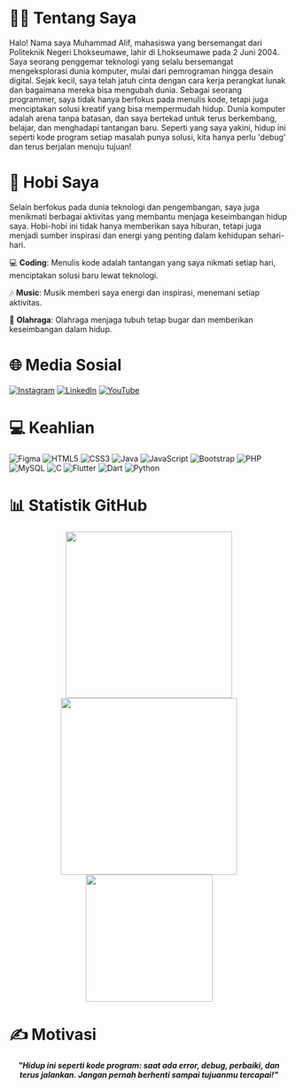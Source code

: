 # 👨‍💻 Tentang Saya
Halo! Nama saya Muhammad Alif, mahasiswa yang bersemangat dari Politeknik Negeri Lhokseumawe, lahir di Lhokseumawe pada 2 Juni 2004. Saya seorang penggemar teknologi yang selalu bersemangat mengeksplorasi dunia komputer, mulai dari pemrograman hingga desain digital. Sejak kecil, saya telah jatuh cinta dengan cara kerja perangkat lunak dan bagaimana mereka bisa mengubah dunia. Sebagai seorang programmer, saya tidak hanya berfokus pada menulis kode, tetapi juga menciptakan solusi kreatif yang bisa mempermudah hidup. Dunia komputer adalah arena tanpa batasan, dan saya bertekad untuk terus berkembang, belajar, dan menghadapi tantangan baru. Seperti yang saya yakini, hidup ini seperti kode program setiap masalah punya solusi, kita hanya perlu 'debug' dan terus berjalan menuju tujuan!

# 🎯 Hobi Saya
Selain berfokus pada dunia teknologi dan pengembangan, saya juga menikmati berbagai aktivitas yang membantu menjaga keseimbangan hidup saya. Hobi-hobi ini tidak hanya memberikan saya hiburan, tetapi juga menjadi sumber inspirasi dan energi yang penting dalam kehidupan sehari-hari.

💻 **Coding**: Menulis kode adalah tantangan yang saya nikmati setiap hari, menciptakan solusi baru lewat teknologi.

🎶 **Music**: Musik memberi saya energi dan inspirasi, menemani setiap aktivitas.

🏀 **Olahraga**: Olahraga menjaga tubuh tetap bugar dan memberikan keseimbangan dalam hidup.

# 🌐 Media Sosial
[![Instagram](https://img.shields.io/badge/Instagram-%23E4405F.svg?logo=Instagram&logoColor=white)](https://www.instagram.com/muhmmdlif/)
[![LinkedIn](https://img.shields.io/badge/LinkedIn-%230077B5.svg?logo=linkedin&logoColor=white)](https://www.linkedin.com/in/muhammadalif69/)
[![YouTube](https://img.shields.io/badge/YouTube-%23FF0000.svg?logo=YouTube&logoColor=white)](https://www.youtube.com/@muhammadalif_69)  

# 💻 Keahlian
![Figma](https://img.shields.io/badge/figma-%23F24E1E.svg?style=for-the-badge&logo=figma&logoColor=white)
![HTML5](https://img.shields.io/badge/html5-%23E34F26.svg?style=for-the-badge&logo=html5&logoColor=white)
![CSS3](https://img.shields.io/badge/css3-%231572B6.svg?style=for-the-badge&logo=css3&logoColor=white)
![Java](https://img.shields.io/badge/java-%23ED8B00.svg?style=for-the-badge&logo=java&logoColor=white)
![JavaScript](https://img.shields.io/badge/javascript-%23323330.svg?style=for-the-badge&logo=javascript&logoColor=%23F7DF1E)
![Bootstrap](https://img.shields.io/badge/bootstrap-%23563D7C.svg?style=for-the-badge&logo=bootstrap&logoColor=white)
![PHP](https://img.shields.io/badge/php-%23777BB4.svg?style=for-the-badge&logo=php&logoColor=white)
![MySQL](https://img.shields.io/badge/mysql-%2300f.svg?style=for-the-badge&logo=mysql&logoColor=white)
![C](https://img.shields.io/badge/c-%2300599C.svg?style=for-the-badge&logo=c&logoColor=white)
![Flutter](https://img.shields.io/badge/Flutter-%2302569B.svg?style=for-the-badge&logo=Flutter&logoColor=white)
![Dart](https://img.shields.io/badge/dart-%230175C2.svg?style=for-the-badge&logo=dart&logoColor=white)
![Python](https://img.shields.io/badge/python-3670A0?style=for-the-badge&logo=python&logoColor=ffdd54)

# 📊 Statistik GitHub
<div align="center">
  <img src="https://github-readme-stats.vercel.app/api?username=muhammadalif69&theme=merko&show_icons=true&hide_border=true&count_private=true" width="300px"/>
  <img src="https://github-readme-streak-stats.herokuapp.com/?user=muhammadalif69&theme=merko&hide_border=true" width="318px"/>
  <img src="https://github-readme-stats.vercel.app/api/top-langs/?username=muhammadalif69&theme=merko&show_icons=true&hide_border=true&layout=compact" width="229"/>
</div>

# ✍️ Motivasi
<div align="center">
    <p><em><b>"Hidup ini seperti kode program: saat ada error, debug, perbaiki, dan terus jalankan. Jangan pernah berhenti sampai tujuanmu tercapai!"</b></em></p>
</div>
